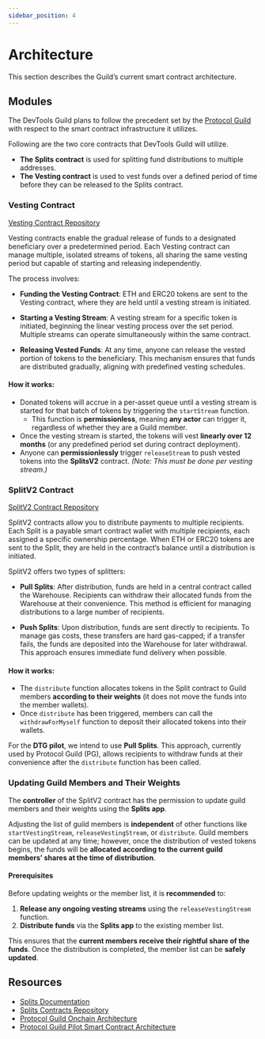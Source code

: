 ```yaml
---
sidebar_position: 4
---
```


# Architecture

This section describes the Guild’s current smart contract architecture.

## Modules

The DevTools Guild plans to follow the precedent set by the [Protocol Guild](https://protocol-guild.readthedocs.io/en/latest/03-onchain-architecture.html) with respect to the smart contract infrastructure it utilizes.

Following are the two core contracts that DevTools Guild will utilize.

- **The Splits contract** is used for splitting fund distributions to multiple addresses.
- **The Vesting contract** is used to vest funds over a defined period of time before they can be released to the Splits contract.

### Vesting Contract

[Vesting Contract Repository](https://github.com/0xSplits/splits-vesting/tree/master)

Vesting contracts enable the gradual release of funds to a designated beneficiary over a predetermined period. Each Vesting contract can manage multiple, isolated streams of tokens, all sharing the same vesting period but capable of starting and releasing independently.

The process involves:

- **Funding the Vesting Contract**: ETH and ERC20 tokens are sent to the Vesting contract, where they are held until a vesting stream is initiated.

- **Starting a Vesting Stream**: A vesting stream for a specific token is initiated, beginning the linear vesting process over the set period. Multiple streams can operate simultaneously within the same contract.

- **Releasing Vested Funds**: At any time, anyone can release the vested portion of tokens to the beneficiary. This mechanism ensures that funds are distributed gradually, aligning with predefined vesting schedules.

#### How it works:
- Donated tokens will accrue in a per-asset queue until a vesting stream is started for that batch of tokens by triggering the `startStream` function.
    - This function is **permissionless**, meaning **any actor** can trigger it, regardless of whether they are a Guild member.
- Once the vesting stream is started, the tokens will vest **linearly over 12 months** (or any predefined period set during contract deployment).
- Anyone can **permissionlessly** trigger `releaseStream` to push vested tokens into the **SplitsV2** contract. *(Note: This must be done per vesting stream.)*


### SplitV2 Contract

[SplitV2 Contract Repository](https://github.com/0xSplits/splits-contracts-monorepo/tree/main/packages/splits-v2)

SplitV2 contracts allow you to distribute payments to multiple recipients. Each Split is a payable smart contract wallet with multiple recipients, each assigned a specific ownership percentage. When ETH or ERC20 tokens are sent to the Split, they are held in the contract’s balance until a distribution is initiated.

SplitV2 offers two types of splitters:

- **Pull Splits**: After distribution, funds are held in a central contract called the Warehouse. Recipients can withdraw their allocated funds from the Warehouse at their convenience. This method is efficient for managing distributions to a large number of recipients.

- **Push Splits**: Upon distribution, funds are sent directly to recipients. To manage gas costs, these transfers are hard gas-capped; if a transfer fails, the funds are deposited into the Warehouse for later withdrawal. This approach ensures immediate fund delivery when possible.

#### How it works:
- The `distribute` function allocates tokens in the Split contract to Guild members **according to their weights** (it does not move the funds into the member wallets).
- Once `distribute` has been triggered, members can call the `withdrawForMyself` function to deposit their allocated tokens into their wallets.

For the **DTG pilot**, we intend to use **Pull Splits**. This approach, currently used by Protocol Guild (PG), allows recipients to withdraw funds at their convenience after the `distribute` function has been called.

### Updating Guild Members and Their Weights

The **controller** of the SplitV2 contract has the permission to update guild members and their weights using the **Splits app**.

Adjusting the list of guild members is **independent** of other functions like `startVestingStream`, `releaseVestingStream`, or `distribute`. Guild members can be updated at any time; however, once the distribution of vested tokens begins, the funds will be **allocated according to the current guild members’ shares at the time of distribution**.

#### Prerequisites

Before updating weights or the member list, it is **recommended** to:

1. **Release any ongoing vesting streams** using the `releaseVestingStream` function.
2. **Distribute funds** via the **Splits app** to the existing member list.

This ensures that the **current members receive their rightful share of the funds**. Once the distribution is completed, the member list can be **safely updated**.

## Resources

- [Splits Documentation](https://docs.splits.org/)
- [Splits Contracts Repository](https://github.com/0xSplits/splits-contracts)
- [Protocol Guild Onchain Architecture](https://protocol-guild.readthedocs.io/en/latest/03-onchain-architecture.html)
- [Protocol Guild Pilot Smart Contract Architecture](https://protocol-guild.readthedocs.io/en/latest/07-resources.html#pilot-smart-contract-architecture)  
